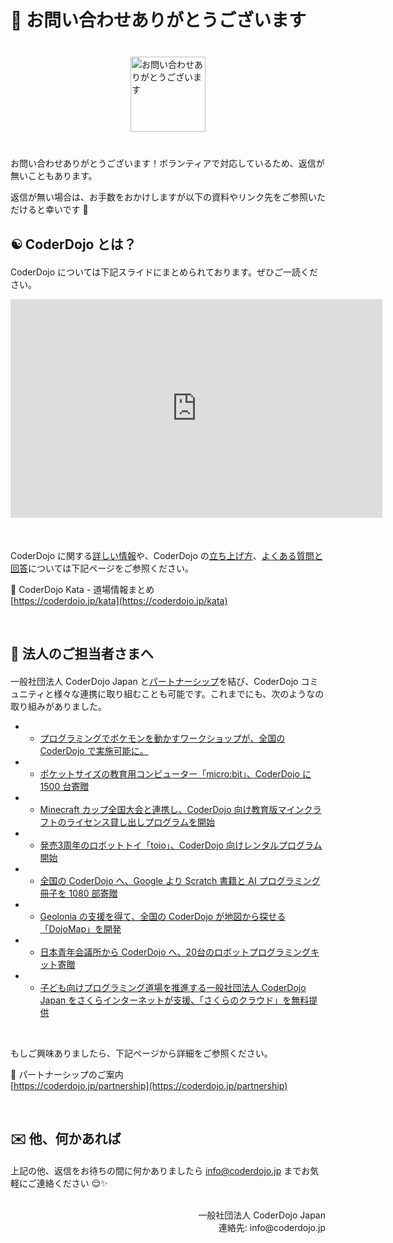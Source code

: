 # 💌 お問い合わせありがとうございます 

<img class='lazyload' loading='lazy' style='margin: 40px auto;width:120px;display:block;border-radius:0;' src='/spinner.svg' data-src='/img/mail-icon.png' alt='お問い合わせありがとうございます' />

お問い合わせありがとうございます！ボランティアで対応しているため、返信が無いこともあります。

返信が無い場合は、お手数をおかけしますが以下の資料やリンク先をご参照いただけると幸いです 🙇

<nr>

<h2 style="margin-bottom: 20px;">☯️ CoderDojo とは？</h2>

CoderDojo については下記スライドにまとめられております。ぜひご一読ください。

<div class='text-center' style='margin-bottom: 50px;'>
  <div class='home-point-slides'>
    <iframe src="https://docs.google.com/presentation/d/e/2PACX-1vSfSoYY3Iw6o0DL4Ki6-JNhgIOb61pktNZMRAYQZ4QdvORYb5ryBmOshmoDwe6M1BA8O-_-dzXOTReP/embed?start=false&loop=false" allowfullscreen="true" mozallowfullscreen="true" webkitallowfullscreen="true" frameborder="0" marginheight="0" marginwidth="0" scrolling="no" width="595" height="350"></iframe>
  </div>
</div>

CoderDojo に関する[詳しい情報](/kata#README)や、CoderDojo の[立ち上げ方](/kata#startup)、[よくある質問と回答](/kata#faq)については下記ページをご参照ください。

📖️ CoderDojo Kata - 道場情報まとめ    
[https://coderdojo.jp/kata](https://coderdojo.jp/kata)

<br>

<h2 style="margin-bottom: 20px;">🤝 法人のご担当者さまへ</h2>

一般社団法人 CoderDojo Japan と[パートナーシップ](https://coderdojo.jp/partnership)を結び、CoderDojo コミュニティと様々な連携に取り組むことも可能です。これまでにも、次のようなの取り組みがありました。

- - [プログラミングでポケモンを動かすワークショップが、全国の CoderDojo で実施可能に。 ](https://prtimes.jp/main/html/rd/p/000000003.000038935.html)
- - [ポケットサイズの教育用コンピューター「micro:bit」、CoderDojo に 1500 台寄贈](https://prtimes.jp/main/html/rd/p/000000007.000038935.html)
- - [Minecraft カップ全国大会と連携し、CoderDojo 向け教育版マインクラフトのライセンス貸し出しプログラムを開始](https://news.coderdojo.jp/2022/05/31/partnership-with-minecraftcup/)
- - [発売3周年のロボットトイ「toio」、CoderDojo 向けレンタルプログラム開始](https://prtimes.jp/main/html/rd/p/000000005.000038935.html)
- - [全国の CoderDojo へ、Google より Scratch 書籍と AI プログラミング冊子を 1080 部寄贈](https://news.coderdojo.jp/2021/06/30/1080-presents-from-google-to-coderdojo/)
- - [Geolonia の支援を得て、全国の CoderDojo が地図から探せる「DojoMap」を開発](https://prtimes.jp/main/html/rd/p/000000008.000038935.html)
- - [日本青年会議所から CoderDojo へ、20台のロボットプログラミングキット寄贈](https://news.coderdojo.jp/2021/07/29/robot-programming-kits-from-jci/)
- - [子ども向けプログラミング道場を推進する一般社団法人 CoderDojo Japan をさくらインターネットが支援、「さくらのクラウド」を無料提供](https://www.sakura.ad.jp/information/pressreleases/2017/07/20/90191/)

<br>

もしご興味ありましたら、下記ページから詳細をご参照ください。

🤝 パートナーシップのご案内   
[https://coderdojo.jp/partnership](https://coderdojo.jp/partnership)

<br>

<h2 style="margin-bottom: 20px;">✉️ 他、何かあれば</h2>

上記の他、返信をお待ちの間に何かありましたら info@coderdojo.jp までお気軽にご連絡ください 😌✨

<br>

<div align="right">
一般社団法人 CoderDojo Japan<br>
連絡先: info@coderdojo.jp
</div>
